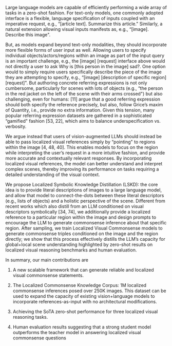 Large language models are capable of efficiently performing a wide array of tasks in a zero-shot
fashion. For text-only models, one commonly adopted interface is a flexible, language specification of inputs coupled with an imperative request, e.g., “[article text]. Summarize this
article." Similarly, a natural extension allowing visual inputs manifests as, e.g., “[image].
Describe this image".




But, as models expand beyond text-only modalities, they should incorporate more flexible forms of
user input as well. Allowing users to specify individual objects/actors/regions within an image as part
of the input query is an important challenge, e.g., the [image] [request] interface above would
not directly a user to ask Why is [this person in the image] sad?. One option would to
simply require users specifically describe the piece of the image they are attempting to specify,
e.g., “[image] [description of specific region] [request]". But authoring concrete
referring expressions is not only cumbersome, particularly for scenes with lots of objects (e.g., “the
person in the red jacket on the left of the scene with their arms crossed") but also challenging, even for
humans: [11] argue that a good referring expression should both specify the reference precisely, but
also, follow Grice’s maxim of Quantity, i.e., provide no extra information. Given this tension, many
popular referring expression datasets are gathered in a sophisticated “gamified" fashion [53, 22],
which aims to balance underspecification vs. verbosity.



We argue instead that users of vision-augmented LLMs should instead be able to pass localized visual
references simply by “pointing" to regions within the image [4, 48, 40]. This enables models to
focus on the region while interpreting the user’s request in a more intuitive fashion, and provide
more accurate and contextually relevant responses. By incorporating localized visual references, the
model can better understand and interpret complex scenes, thereby improving its performance on
tasks requiring a detailed understanding of the visual context.





We propose Localized Symbolic Knowledge Distillation (LSKD): the core idea is to provide literal
descriptions of images to a large language model, and allow that model to connect-the-dots between
these literal descriptors (e.g., lists of objects) and a holistic perspective of the scene. Different
from recent works which also distill from an LLM conditioned on visual descriptors symbolically
[34, 74], we additionally provide a localized reference to a particular region within the image and
design prompts to encourage the LLM to generate commonsense inference about that specific region.
After sampling, we train Localized Visual Commonsense models to generate commonsense triples
conditioned on the image and the region directly; we show that this process effectively distills the
LLM’s capacity for global+local scene understanding highlighted by zero-shot results on localized
visual reasoning benchmarks and human evaluation.



In summary, our main contributions are

1. A new scalable framework that can generate reliable and localized visual commonsense statements.
  
3. The Localized Commonsense Knowledge Corpus: 1M localized commonsense inferences posed
over 250K images. This dataset can be used to expand the capacity of existing vision+language
models to incorporate references-as-input with no architectural modifications.


5. Achieving the SoTA zero-shot performance for three localized visual reasoning tasks.

   
7. Human evaluation results suggesting that a strong student model outperforms the teacher model in
answering localized visual commonsense questions

















